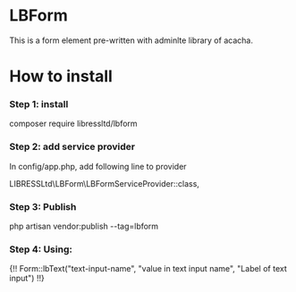 # LBForm
This is a form element pre-written with adminlte library of acacha.

# How to install

### Step 1: install

composer require libressltd/lbform

### Step 2: add service provider

In config/app.php, add following line to provider

LIBRESSLtd\LBForm\LBFormServiceProvider::class,

### Step 3: Publish 

php artisan vendor:publish --tag=lbform

### Step 4: Using:

{!! Form::lbText("text-input-name", "value in text input name", "Label of text input") !!}
